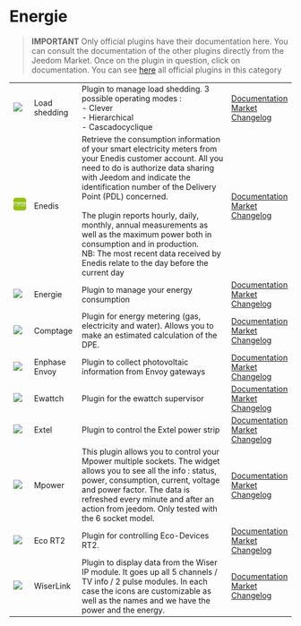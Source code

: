 
# Energie


>**IMPORTANT**
>Only official plugins have their documentation here. You can consult the documentation of the other plugins directly from the Jeedom Market. Once on the plugin in question, click on documentation.
>You can see [here](https://market.jeedom.com/index.php?v=d&p=market&type=plugin&categorie=energy) all official plugins in this category


| | | | |
|--- | --- | --- | ---|
|<img src="delestage/delestage_icon.png" class="pluginLogo" width="100" />|Load shedding|Plugin to manage load shedding. 3 possible operating modes : <br>- Clever <br>- Hierarchical <br>- Cascadocyclique|[Documentation](delestage/index.md)<br/>[Market](https://market.jeedom.com/index.php?v=d&p=market_display&id=2616)<br/>[Changelog](delestage/changelog.md)|
|<img src="enedis/enedis_icon.png" class="pluginLogo" width="100" />|Enedis|Retrieve the consumption information of your smart electricity meters from your Enedis customer account. All you need to do is authorize data sharing with Jeedom and indicate the identification number of the Delivery Point (PDL) concerned. <br/><br/>The plugin reports hourly, daily, monthly, annual measurements as well as the maximum power both in consumption and in production. <br/>NB: The most recent data received by Enedis relate to the day before the current day|[Documentation](enedis/index.md)<br/>[Market](https://market.jeedom.com/index.php?v=d&p=market_display&id=4036)<br/>[Changelog](enedis/changelog.md)|
|<img src="energy/energy_icon.png" class="pluginLogo" width="100" />|Energie|Plugin to manage your energy consumption|[Documentation](energy/index.md)<br/>[Market](https://market.jeedom.com/index.php?v=d&p=market_display&id=54)<br/>[Changelog](energy/changelog.md)|
|<img src="energy2/energy2_icon.png" class="pluginLogo" width="100" />|Comptage|Plugin for energy metering (gas, electricity and water). Allows you to make an estimated calculation of the DPE.|[Documentation](energy2/index.md)<br/>[Market](https://market.jeedom.com/index.php?v=d&p=market_display&id=3591)<br/>[Changelog](energy2/changelog.md)|
|<img src="envoy/envoy_icon.png" class="pluginLogo" width="100" />|Enphase Envoy|Plugin to collect photovoltaic information from Envoy gateways|[Documentation](envoy/index.md)<br/>[Market](https://market.jeedom.com/index.php?v=d&p=market_display&id=3992)<br/>[Changelog](envoy/changelog.md)|
|<img src="ewattch/ewattch_icon.png" class="pluginLogo" width="100" />|Ewattch|Plugin for the ewattch supervisor|[Documentation](ewattch/index.md)<br/>[Market](https://market.jeedom.com/index.php?v=d&p=market_display&id=1668)<br/>[Changelog](ewattch/changelog.md)|
|<img src="extel/extel_icon.png" class="pluginLogo" width="100" />|Extel|Plugin to control the Extel power strip|[Documentation](extel/index.md)<br/>[Market](https://market.jeedom.com/index.php?v=d&p=market_display&id=2979)<br/>[Changelog](extel/changelog.md)|
|<img src="mpower/mpower_icon.png" class="pluginLogo" width="100" />|Mpower|This plugin allows you to control your Mpower multiple sockets. The widget allows you to see all the info : status, power, consumption, current, voltage and power factor. The data is refreshed every minute and after an action from jeedom. Only tested with the 6 socket model.|[Documentation](mpower/index.md)<br/>[Market](https://market.jeedom.com/index.php?v=d&p=market_display&id=2181)<br/>[Changelog](mpower/changelog.md)|
|<img src="rt2/rt2_icon.png" class="pluginLogo" width="100" />|Eco RT2|Plugin for controlling Eco-Devices RT2.|[Documentation](rt2/index.md)<br/>[Market](https://market.jeedom.com/index.php?v=d&p=market_display&id=2918)<br/>[Changelog](rt2/changelog.md)|
|<img src="wiserlink/wiserlink_icon.png" class="pluginLogo" width="100" />|WiserLink|Plugin to display data from the Wiser IP module. It goes up all 5 channels / TV info / 2 pulse modules. In each case the icons are customizable as well as the names and we have the power and the energy.|[Documentation](wiserlink/index.md)<br/>[Market](https://market.jeedom.com/index.php?v=d&p=market_display&id=2938)<br/>[Changelog](wiserlink/changelog.md)|
